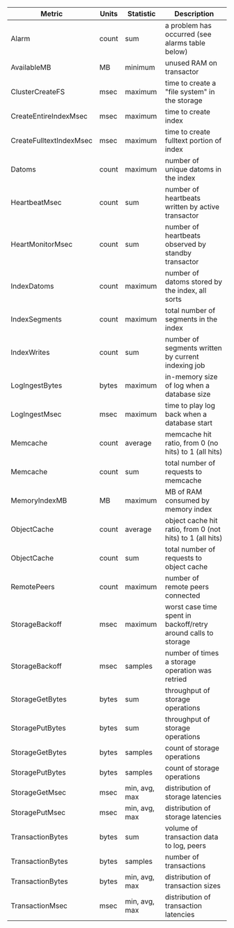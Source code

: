 | Metric                  | Units | Statistic     | Description                                                    |
|-------------------------|-------|---------------|----------------------------------------------------------------|
| Alarm                   | count | sum           | a problem has occurred (see alarms table below)                |
| AvailableMB             | MB    | minimum       | unused RAM on transactor                                       |
| ClusterCreateFS         | msec  | maximum       | time to create a "file system" in the storage                  |
| CreateEntireIndexMsec   | msec  | maximum       | time to create index                                           |
| CreateFulltextIndexMsec | msec  | maximum       | time to create fulltext portion of index                       |
| Datoms                  | count | maximum       | number of unique datoms in the index                           |
| HeartbeatMsec           | count | sum           | number of heartbeats written by active transactor              |
| HeartMonitorMsec        | count | sum           | number of heartbeats observed by standby transactor            |
| IndexDatoms             | count | maximum       | number of datoms stored by the index, all sorts                |
| IndexSegments           | count | maximum       | total number of segments in the index                          |
| IndexWrites             | count | sum           | number of segments written by current indexing job             |
| LogIngestBytes          | bytes | maximum       | in-memory size of log when a database size                     |
| LogIngestMsec           | msec  | maximum       | time to play log back when a database start                    |
| Memcache                | count | average       | memcache hit ratio, from 0 (no hits) to 1 (all hits)           |
| Memcache                | count | sum           | total number of requests to memcache                           |
| MemoryIndexMB           | MB    | maximum       | MB of RAM consumed by memory index                             |
| ObjectCache             | count | average       | object cache hit ratio, from 0 (not hits) to 1 (all hits)      |
| ObjectCache             | count | sum           | total number of requests to object cache                       |
| RemotePeers             | count | maximum       | number of remote peers connected                               |
| StorageBackoff          | msec  | maximum       | worst case time spent in backoff/retry around calls to storage |
| StorageBackoff          | msec  | samples       | number of times a storage operation was retried                |
| StorageGetBytes         | bytes | sum           | throughput of storage operations                               |
| StoragePutBytes         | bytes | sum           | throughput of storage operations                               |
| StorageGetBytes         | bytes | samples       | count of storage operations                                    |
| StoragePutBytes         | bytes | samples       | count of storage operations                                    |
| StorageGetMsec          | msec  | min, avg, max | distribution of storage latencies                              |
| StoragePutMsec          | msec  | min, avg, max | distribution of storage latencies                              |
| TransactionBytes        | bytes | sum           | volume of transaction data to log, peers                       |
| TransactionBytes        | bytes | samples       | number of transactions                                         |
| TransactionBytes        | bytes | min, avg, max | distribution of transaction sizes                              |
| TransactionMsec         | msec  | min, avg, max | distribution of transaction latencies                          |
